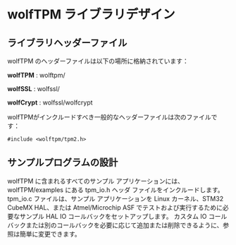 # wolfTPM ライブラリデザイン

## ライブラリヘッダーファイル

wolfTPM のヘッダーファイルは以下の場所に格納されています：<br>

**wolfTPM** :                     wolftpm/<br>

**wolfSSL** :                        wolfssl/<br>

**wolfCrypt** :                    wolfssl/wolfcrypt<br>

wolfTPMがインクルードすべき一般的なヘッダーファイルは次のファイルです：<br>

```
#include <wolftpm/tpm2.h>
```

## サンプルプログラムの設計

wolfTPM に含まれるすべてのサンプル アプリケーションには、wolfTPM/examples にある tpm_io.h ヘッダ ファイルをインクルードします。 tpm_io.c ファイルは、サンプル アプリケーションを Linux カーネル、STM32 CubeMX HAL、または Atmel/Microchip ASF でテストおよび実行するために必要なサンプル HAL IO コールバックをセットアップします。 カスタム IO コールバックまたは別のコールバックを必要に応じて追加または削除できるように、参照は簡単に変更できます。
